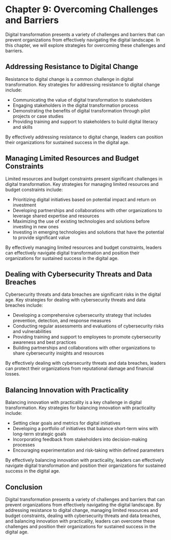 Chapter 9: Overcoming Challenges and Barriers
=============================================

Digital transformation presents a variety of challenges and barriers that can prevent organizations from effectively navigating the digital landscape. In this chapter, we will explore strategies for overcoming these challenges and barriers.

Addressing Resistance to Digital Change
---------------------------------------

Resistance to digital change is a common challenge in digital transformation. Key strategies for addressing resistance to digital change include:

* Communicating the value of digital transformation to stakeholders
* Engaging stakeholders in the digital transformation process
* Demonstrating the benefits of digital transformation through pilot projects or case studies
* Providing training and support to stakeholders to build digital literacy and skills

By effectively addressing resistance to digital change, leaders can position their organizations for sustained success in the digital age.

Managing Limited Resources and Budget Constraints
-------------------------------------------------

Limited resources and budget constraints present significant challenges in digital transformation. Key strategies for managing limited resources and budget constraints include:

* Prioritizing digital initiatives based on potential impact and return on investment
* Developing partnerships and collaborations with other organizations to leverage shared expertise and resources
* Maximizing the use of existing technologies and solutions before investing in new ones
* Investing in emerging technologies and solutions that have the potential to provide significant value

By effectively managing limited resources and budget constraints, leaders can effectively navigate digital transformation and position their organizations for sustained success in the digital age.

Dealing with Cybersecurity Threats and Data Breaches
----------------------------------------------------

Cybersecurity threats and data breaches are significant risks in the digital age. Key strategies for dealing with cybersecurity threats and data breaches include:

* Developing a comprehensive cybersecurity strategy that includes prevention, detection, and response measures
* Conducting regular assessments and evaluations of cybersecurity risks and vulnerabilities
* Providing training and support to employees to promote cybersecurity awareness and best practices
* Building partnerships and collaborations with other organizations to share cybersecurity insights and resources

By effectively dealing with cybersecurity threats and data breaches, leaders can protect their organizations from reputational damage and financial losses.

Balancing Innovation with Practicality
--------------------------------------

Balancing innovation with practicality is a key challenge in digital transformation. Key strategies for balancing innovation with practicality include:

* Setting clear goals and metrics for digital initiatives
* Developing a portfolio of initiatives that balance short-term wins with long-term strategic goals
* Incorporating feedback from stakeholders into decision-making processes
* Encouraging experimentation and risk-taking within defined parameters

By effectively balancing innovation with practicality, leaders can effectively navigate digital transformation and position their organizations for sustained success in the digital age.

Conclusion
----------

Digital transformation presents a variety of challenges and barriers that can prevent organizations from effectively navigating the digital landscape. By addressing resistance to digital change, managing limited resources and budget constraints, dealing with cybersecurity threats and data breaches, and balancing innovation with practicality, leaders can overcome these challenges and position their organizations for sustained success in the digital age.
